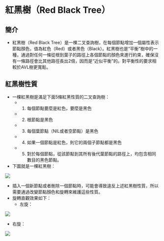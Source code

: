 # 紅黑樹（Red Black Tree）
 
## 簡介
- 紅黑樹（Red Black Tree）是一棵二叉查詢樹，在每個節點增加一個屬性表示節點顏色，值為紅色（Red）或者黑色（Black）。紅黑樹也是“平衡”樹中的一種，通過對任何一條從根到葉子的路徑上各個節點的顏色來進行約束，確保沒有一條路徑會比其他路徑長出2倍，因而是“近似平衡”的。對平衡性的要求相較於AVL樹更寬鬆。

## 紅黑樹性質
- 一棵紅黑樹是滿足下面5條紅黑性質的二叉查詢樹：
  - 1. 每個節點要麼是紅色，要麼是黑色
  - 2. 根節點是黑色
  - 3. 每個葉節點（NIL或者空節點）是黑色
  - 4. 如果一個節點是紅色，則它的兩個子節點都是黑色
  - 5. 對於每個節點，從該節點到其所有後代葉節點的路徑上，均包含相同數目的黑色節點。
- 下圖就是一棵紅黑樹：

![](https://img-blog.csdn.net/20180914131136476?watermark/2/text/aHR0cHM6Ly9ibG9nLmNzZG4ubmV0L3UwMTQxNjU2MjA=/font/5a6L5L2T/fontsize/400/fill/I0JBQkFCMA==/dissolve/70)

- 插入一個新節點或者刪除一個節點時，可能會導致違反上述紅黑樹性質，所以需要通過改變節點顏色和旋轉來維護這些性質。
- 旋轉直觀效果如下：
  - 左旋：

![](https://img-blog.csdn.net/20170323102309404)

  - 右旋：
 
![](https://img-blog.csdn.net/20180914133836881?watermark/2/text/aHR0cHM6Ly9ibG9nLmNzZG4ubmV0L3UwMTQxNjU2MjA=/font/5a6L5L2T/fontsize/400/fill/I0JBQkFCMA==/dissolve/70)
